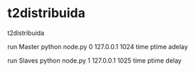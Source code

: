 # t2distribuida
t2distribuida

run Master
python node.py 0 127.0.0.1 1024 time ptime adelay

run Slaves
python node.py 1 127.0.0.1 1025 time ptime delay